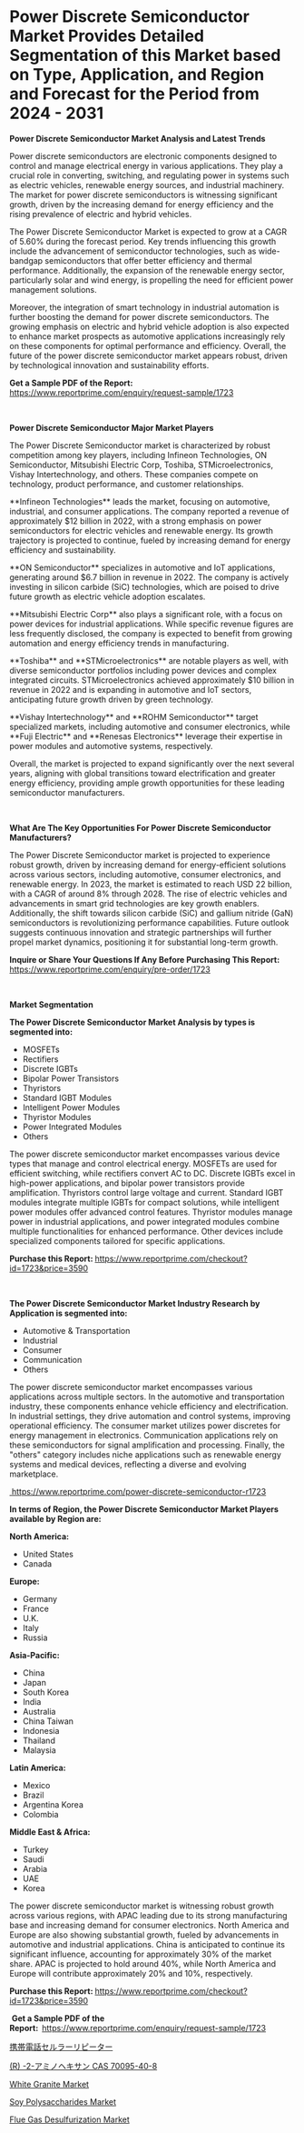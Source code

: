 <p><h1>Power Discrete Semiconductor Market Provides Detailed Segmentation of this Market based on Type, Application, and Region and Forecast for the Period from 2024 - 2031</h1></p><p><strong>Power Discrete Semiconductor Market Analysis and Latest Trends</strong></p>
<p><p>Power discrete semiconductors are electronic components designed to control and manage electrical energy in various applications. They play a crucial role in converting, switching, and regulating power in systems such as electric vehicles, renewable energy sources, and industrial machinery. The market for power discrete semiconductors is witnessing significant growth, driven by the increasing demand for energy efficiency and the rising prevalence of electric and hybrid vehicles.</p><p>The Power Discrete Semiconductor Market is expected to grow at a CAGR of 5.60% during the forecast period. Key trends influencing this growth include the advancement of semiconductor technologies, such as wide-bandgap semiconductors that offer better efficiency and thermal performance. Additionally, the expansion of the renewable energy sector, particularly solar and wind energy, is propelling the need for efficient power management solutions.</p><p>Moreover, the integration of smart technology in industrial automation is further boosting the demand for power discrete semiconductors. The growing emphasis on electric and hybrid vehicle adoption is also expected to enhance market prospects as automotive applications increasingly rely on these components for optimal performance and efficiency. Overall, the future of the power discrete semiconductor market appears robust, driven by technological innovation and sustainability efforts.</p></p>
<p><strong>Get a Sample PDF of the Report:&nbsp;</strong> <a href="https://www.reportprime.com/enquiry/request-sample/1723">https://www.reportprime.com/enquiry/request-sample/1723</a></p>
<p>&nbsp;</p>
<p><strong>Power Discrete Semiconductor Major Market Players</strong></p>
<p><p>The Power Discrete Semiconductor market is characterized by robust competition among key players, including Infineon Technologies, ON Semiconductor, Mitsubishi Electric Corp, Toshiba, STMicroelectronics, Vishay Intertechnology, and others. These companies compete on technology, product performance, and customer relationships.</p><p>**Infineon Technologies** leads the market, focusing on automotive, industrial, and consumer applications. The company reported a revenue of approximately $12 billion in 2022, with a strong emphasis on power semiconductors for electric vehicles and renewable energy. Its growth trajectory is projected to continue, fueled by increasing demand for energy efficiency and sustainability.</p><p>**ON Semiconductor** specializes in automotive and IoT applications, generating around $6.7 billion in revenue in 2022. The company is actively investing in silicon carbide (SiC) technologies, which are poised to drive future growth as electric vehicle adoption escalates.</p><p>**Mitsubishi Electric Corp** also plays a significant role, with a focus on power devices for industrial applications. While specific revenue figures are less frequently disclosed, the company is expected to benefit from growing automation and energy efficiency trends in manufacturing.</p><p>**Toshiba** and **STMicroelectronics** are notable players as well, with diverse semiconductor portfolios including power devices and complex integrated circuits. STMicroelectronics achieved approximately $10 billion in revenue in 2022 and is expanding in automotive and IoT sectors, anticipating future growth driven by green technology.</p><p>**Vishay Intertechnology** and **ROHM Semiconductor** target specialized markets, including automotive and consumer electronics, while **Fuji Electric** and **Renesas Electronics** leverage their expertise in power modules and automotive systems, respectively.</p><p>Overall, the market is projected to expand significantly over the next several years, aligning with global transitions toward electrification and greater energy efficiency, providing ample growth opportunities for these leading semiconductor manufacturers.</p></p>
<p>&nbsp;</p>
<p><strong>What Are The Key Opportunities For Power Discrete Semiconductor Manufacturers?</strong></p>
<p><p>The Power Discrete Semiconductor market is projected to experience robust growth, driven by increasing demand for energy-efficient solutions across various sectors, including automotive, consumer electronics, and renewable energy. In 2023, the market is estimated to reach USD 22 billion, with a CAGR of around 8% through 2028. The rise of electric vehicles and advancements in smart grid technologies are key growth enablers. Additionally, the shift towards silicon carbide (SiC) and gallium nitride (GaN) semiconductors is revolutionizing performance capabilities. Future outlook suggests continuous innovation and strategic partnerships will further propel market dynamics, positioning it for substantial long-term growth.</p></p>
<p><strong>Inquire or Share Your Questions If Any Before Purchasing This Report:</strong> <a href="https://www.reportprime.com/enquiry/pre-order/1723">https://www.reportprime.com/enquiry/pre-order/1723</a></p>
<p>&nbsp;</p>
<p><strong>Market Segmentation</strong></p>
<p><strong>The Power Discrete Semiconductor Market Analysis by types is segmented into:</strong></p>
<p><ul><li>MOSFETs</li><li>Rectifiers</li><li>Discrete IGBTs</li><li>Bipolar Power Transistors</li><li>Thyristors</li><li>Standard IGBT Modules</li><li>Intelligent Power Modules</li><li>Thyristor Modules</li><li>Power Integrated Modules</li><li>Others</li></ul></p>
<p><p>The power discrete semiconductor market encompasses various device types that manage and control electrical energy. MOSFETs are used for efficient switching, while rectifiers convert AC to DC. Discrete IGBTs excel in high-power applications, and bipolar power transistors provide amplification. Thyristors control large voltage and current. Standard IGBT modules integrate multiple IGBTs for compact solutions, while intelligent power modules offer advanced control features. Thyristor modules manage power in industrial applications, and power integrated modules combine multiple functionalities for enhanced performance. Other devices include specialized components tailored for specific applications.</p></p>
<p><strong>Purchase this Report:&nbsp;</strong><a href="https://www.reportprime.com/checkout?id=1723&price=3590">https://www.reportprime.com/checkout?id=1723&price=3590</a></p>
<p>&nbsp;</p>
<p><strong>The Power Discrete Semiconductor Market Industry Research by Application is segmented into:</strong></p>
<p><ul><li>Automotive & Transportation</li><li>Industrial</li><li>Consumer</li><li>Communication</li><li>Others</li></ul></p>
<p><p>The power discrete semiconductor market encompasses various applications across multiple sectors. In the automotive and transportation industry, these components enhance vehicle efficiency and electrification. In industrial settings, they drive automation and control systems, improving operational efficiency. The consumer market utilizes power discretes for energy management in electronics. Communication applications rely on these semiconductors for signal amplification and processing. Finally, the "others" category includes niche applications such as renewable energy systems and medical devices, reflecting a diverse and evolving marketplace.</p></p>
<p><a href="https://www.reportprime.com/power-discrete-semiconductor-r1723">&nbsp;https://www.reportprime.com/power-discrete-semiconductor-r1723</a></p>
<p><strong>In terms of Region, the Power Discrete Semiconductor Market Players available by Region are:</strong></p>
<p>
    <p> <strong> North America: </strong>
        <ul>
            <li>United States</li>
            <li>Canada</li>
        </ul>
        </p> 
    <p> <strong> Europe: </strong>
        <ul>
            <li>Germany</li>
            <li>France</li>
            <li>U.K.</li>
            <li>Italy</li>
            <li>Russia</li>
        </ul>
        </p> 
    <p> <strong> Asia-Pacific: </strong>
        <ul>
            <li>China</li>
            <li>Japan</li>
            <li>South Korea</li>
            <li>India</li>
            <li>Australia</li>
            <li>China Taiwan</li>
            <li>Indonesia</li>
            <li>Thailand</li>
            <li>Malaysia</li>
        </ul>
        </p> 
    <p> <strong> Latin America: </strong>
        <ul>
            <li>Mexico</li>
            <li>Brazil</li>
            <li>Argentina Korea</li>
            <li>Colombia</li>
        </ul>
        </p> 
    <p> <strong> Middle East & Africa: </strong>
        <ul>
            <li>Turkey</li>
            <li>Saudi</li>
            <li>Arabia</li>
            <li>UAE</li>
            <li>Korea</li>
        </ul>
    </p>
    </p>
<p><p>The power discrete semiconductor market is witnessing robust growth across various regions, with APAC leading due to its strong manufacturing base and increasing demand for consumer electronics. North America and Europe are also showing substantial growth, fueled by advancements in automotive and industrial applications. China is anticipated to continue its significant influence, accounting for approximately 30% of the market share. APAC is projected to hold around 40%, while North America and Europe will contribute approximately 20% and 10%, respectively.</p></p>
<p><strong>Purchase this Report: </strong><a href="https://www.reportprime.com/checkout?id=1723&price=3590">https://www.reportprime.com/checkout?id=1723&price=3590</a></p>
<p>&nbsp;<strong>Get a Sample PDF of the Report:&nbsp;&nbsp;</strong><a href="https://www.reportprime.com/enquiry/request-sample/1723">https://www.reportprime.com/enquiry/request-sample/1723</a></p>
<p><strong></strong></p>
<p><p><a href="https://medium.com/@tubbs463/cell-phone-cellular-repeaters-market-%E3%81%AF-%E3%82%B3%E3%82%B9%E3%83%88%E7%AE%A1%E7%90%86%E3%81%A8%E5%8A%B9%E7%8E%87%E5%90%91%E4%B8%8A%E3%82%92%E5%84%AA%E5%85%88%E3%81%97%E3%81%BE%E3%81%99-%E3%81%95%E3%82%89%E3%81%AB-%E5%A0%B1%E5%91%8A%E6%9B%B8%E3%81%AF%E5%B8%82%E5%A0%B4%E3%81%AE%E9%9C%80%E8%A6%81%E9%9D%A2%E3%81%A8%E4%BE%9B%E7%B5%A6%E9%9D%A2%E3%81%AE%E4%B8%A1%E6%96%B9%E3%82%92%E3%82%AB%E3%83%90%E3%83%BC%E3%81%97%E3%81%A6%E3%81%84%E3%81%BE%E3%81%99-cell-4c3095d431fd">携帯電話セルラーリピーター</a></p><p><a href="https://medium.com/@tubbs463/r-2-aminohexane-cas-70095-40-8-market-%E3%81%AE%E3%82%B0%E3%83%AD%E3%83%BC%E3%83%90%E3%83%AB%E5%B8%82%E5%A0%B4%E6%A6%82%E8%A6%81%E3%81%AF-%E4%B8%96%E7%95%8C%E3%81%8A%E3%82%88%E3%81%B3%E4%B8%BB%E8%A6%81%E5%B8%82%E5%A0%B4%E3%81%AB%E3%81%8A%E3%81%91%E3%82%8B%E6%A5%AD%E7%95%8C%E3%81%AB%E5%BD%B1%E9%9F%BF%E3%82%92%E4%B8%8E%E3%81%88%E3%82%8B%E4%B8%BB%E8%A6%81%E3%81%AA%E3%83%88%E3%83%AC%E3%83%B3%E3%83%89%E3%81%AB%E3%81%A4%E3%81%84%E3%81%A6-%E7%8B%AC%E8%87%AA%E3%81%AE%E8%A6%96%E7%82%B9%E3%82%92%E6%8F%90%E4%BE%9B%E3%81%97%E3%81%BE%E3%81%99-c9e3b048ecc6">(R) -2-アミノヘキサン CAS 70095-40-8</a></p><p><a href="https://issuu.com/reportprime-2/docs/white-granite-market-size-2030.pptx_c29a29d9a26121">White Granite Market</a></p><p><a href="https://issuu.com/reportprime-2/docs/soy-polysaccharides-market-size-203_53e68683088ffa">Soy Polysaccharides Market</a></p><p><a href="https://www.linkedin.com/pulse/strategic-roadmap-success-global-flue-gas-desulfurization-market-jonvf?trackingId=nWUK2ggpTgeEDzih%2FMZ9lQ%3D%3D">Flue Gas Desulfurization Market</a></p></p>